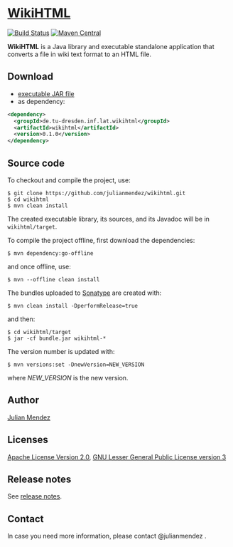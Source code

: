 # [WikiHTML](http://julianmendez.github.io/wikihtml/)

[![Build Status](https://travis-ci.org/julianmendez/wikihtml.png?branch=master)](https://travis-ci.org/julianmendez/wikihtml)
[![Maven Central](https://maven-badges.herokuapp.com/maven-central/de.tu-dresden.inf.lat.wikihtml/wikihtml/badge.svg)](http://search.maven.org/#search|ga|1|g%3A%22de.tu-dresden.inf.lat.wikihtml%22)


**WikiHTML** is a Java library and executable standalone application that converts a file in wiki text format to an HTML file.


## Download

* [executable JAR file](https://sourceforge.net/projects/latitude/files/wikihtml/0.1.0/wikihtml-0.1.0.jar/download)
* as dependency:
```xml
<dependency>
  <groupId>de.tu-dresden.inf.lat.wikihtml</groupId>
  <artifactId>wikihtml</artifactId>
  <version>0.1.0</version>
</dependency>
```


## Source code

To checkout and compile the project, use:
```
$ git clone https://github.com/julianmendez/wikihtml.git
$ cd wikihtml
$ mvn clean install
```
The created executable library, its sources, and its Javadoc will be in `wikihtml/target`.

To compile the project offline, first download the dependencies:
```
$ mvn dependency:go-offline
```
and once offline, use:
```
$ mvn --offline clean install
```

The bundles uploaded to [Sonatype](https://oss.sonatype.org/) are created with:
```
$ mvn clean install -DperformRelease=true
```
and then:
```
$ cd wikihtml/target
$ jar -cf bundle.jar wikihtml-*
```

The version number is updated with:
```
$ mvn versions:set -DnewVersion=NEW_VERSION
```
where *NEW_VERSION* is the new version.


## Author
[Julian Mendez](http://lat.inf.tu-dresden.de/~mendez/)


## Licenses
[Apache License Version 2.0](http://www.apache.org/licenses/LICENSE-2.0.txt), [GNU Lesser General Public License version 3](http://www.gnu.org/licenses/lgpl-3.0.txt)


## Release notes

See [release notes](http://github.com/julianmendez/wikihtml/blob/master/RELEASE-NOTES.md).


## Contact

In case you need more information, please contact @julianmendez .




